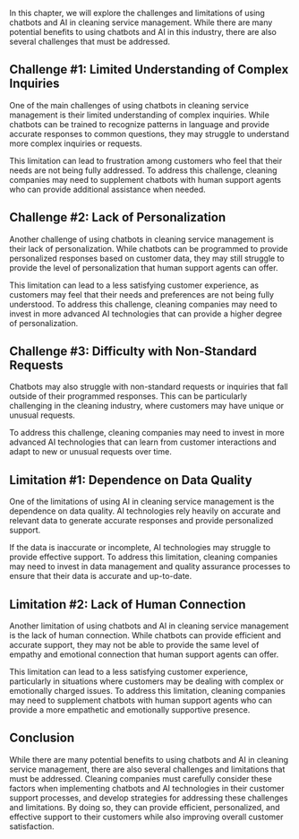 

In this chapter, we will explore the challenges and limitations of using chatbots and AI in cleaning service management. While there are many potential benefits to using chatbots and AI in this industry, there are also several challenges that must be addressed.

Challenge #1: Limited Understanding of Complex Inquiries
--------------------------------------------------------

One of the main challenges of using chatbots in cleaning service management is their limited understanding of complex inquiries. While chatbots can be trained to recognize patterns in language and provide accurate responses to common questions, they may struggle to understand more complex inquiries or requests.

This limitation can lead to frustration among customers who feel that their needs are not being fully addressed. To address this challenge, cleaning companies may need to supplement chatbots with human support agents who can provide additional assistance when needed.

Challenge #2: Lack of Personalization
-------------------------------------

Another challenge of using chatbots in cleaning service management is their lack of personalization. While chatbots can be programmed to provide personalized responses based on customer data, they may still struggle to provide the level of personalization that human support agents can offer.

This limitation can lead to a less satisfying customer experience, as customers may feel that their needs and preferences are not being fully understood. To address this challenge, cleaning companies may need to invest in more advanced AI technologies that can provide a higher degree of personalization.

Challenge #3: Difficulty with Non-Standard Requests
---------------------------------------------------

Chatbots may also struggle with non-standard requests or inquiries that fall outside of their programmed responses. This can be particularly challenging in the cleaning industry, where customers may have unique or unusual requests.

To address this challenge, cleaning companies may need to invest in more advanced AI technologies that can learn from customer interactions and adapt to new or unusual requests over time.

Limitation #1: Dependence on Data Quality
-----------------------------------------

One of the limitations of using AI in cleaning service management is the dependence on data quality. AI technologies rely heavily on accurate and relevant data to generate accurate responses and provide personalized support.

If the data is inaccurate or incomplete, AI technologies may struggle to provide effective support. To address this limitation, cleaning companies may need to invest in data management and quality assurance processes to ensure that their data is accurate and up-to-date.

Limitation #2: Lack of Human Connection
---------------------------------------

Another limitation of using chatbots and AI in cleaning service management is the lack of human connection. While chatbots can provide efficient and accurate support, they may not be able to provide the same level of empathy and emotional connection that human support agents can offer.

This limitation can lead to a less satisfying customer experience, particularly in situations where customers may be dealing with complex or emotionally charged issues. To address this limitation, cleaning companies may need to supplement chatbots with human support agents who can provide a more empathetic and emotionally supportive presence.

Conclusion
----------

While there are many potential benefits to using chatbots and AI in cleaning service management, there are also several challenges and limitations that must be addressed. Cleaning companies must carefully consider these factors when implementing chatbots and AI technologies in their customer support processes, and develop strategies for addressing these challenges and limitations. By doing so, they can provide efficient, personalized, and effective support to their customers while also improving overall customer satisfaction.
